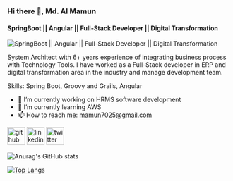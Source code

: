 ### Hi there 👋, Md. Al Mamun
#### SpringBoot || Angular || Full-Stack Developer || Digital Transformation
![SpringBoot || Angular || Full-Stack Developer || Digital Transformation](https://tenor.com/view/code-coding-flying-through-code-e22-hacking-gif-15826314)

System Architect with 6+ years experience of integrating business process with Technology Tools. I have worked as a Full-Stack developer in ERP and digital transformation area in the industry and manage development team.

Skills: Spring Boot, Groovy and Grails, Angular

- 🔭 I’m currently working on HRMS software development 
- 🌱 I’m currently learning AWS 
- 📫 How to reach me: mamun7025@gmail.com 


[<img src='https://cdn.jsdelivr.net/npm/simple-icons@3.0.1/icons/github.svg' alt='github' height='40'>](https://github.com/mamun7025)  [<img src='https://cdn.jsdelivr.net/npm/simple-icons@3.0.1/icons/linkedin.svg' alt='linkedin' height='40'>](https://www.linkedin.com/in/linkedin.com/in/al-mamun-sa/)  [<img src='https://cdn.jsdelivr.net/npm/simple-icons@3.0.1/icons/twitter.svg' alt='twitter' height='40'>](https://twitter.com/@almamun7025)  


![Anurag's GitHub stats](https://github-readme-stats.vercel.app/api?username=mamun7025&show_icons=true&theme=dark)


[![Top Langs](https://github-readme-stats.vercel.app/api/top-langs/?username=mamun7025)](https://github.com/anuraghazra/github-readme-stats)
